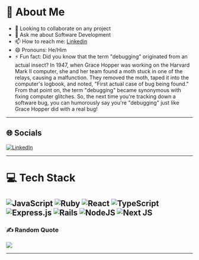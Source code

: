 # 💫 About Me
- 👯 Looking to collaborate on any project
- 💬 Ask me about Software Development
- 📫 How to reach me: [Linkedin](https://www.linkedin.com/in/peteroffem/)
- 😄 Pronouns: He/Him
- ⚡ Fun fact: Did you know that the term "debugging" originated from an actual insect? In 1947, when Grace Hopper was working on the Harvard Mark II computer, she and her team found a moth stuck in one of the relays, causing a malfunction. They removed the moth, taped it into the computer's logbook, and noted, "First actual case of bug being found." From that point on, the term "debugging" became synonymous with fixing computer glitches. So, the next time you're tracking down a software bug, you can humorously say you're "debugging" just like Grace Hopper did with a real bug!

---

## 🌐 Socials
[![LinkedIn](https://img.shields.io/badge/LinkedIn-%230077B5.svg?logo=linkedin&logoColor=white)](https://linkedin.com/in/peteroffem)

---

# 💻 Tech Stack
![JavaScript](https://img.shields.io/badge/javascript-%23323330.svg?style=for-the-badge&logo=javascript&logoColor=%23F7DF1E) ![Ruby](https://img.shields.io/badge/ruby-%23CC342D.svg?style=for-the-badge&logo=ruby&logoColor=white) ![React](https://img.shields.io/badge/react-%2320232a.svg?style=for-the-badge&logo=react&logoColor=%2361DAFB) ![TypeScript](https://img.shields.io/badge/typescript-%23007ACC.svg?style=for-the-badge&logo=typescript&logoColor=white) ![Express.js](https://img.shields.io/badge/express.js-%23404d59.svg?style=for-the-badge&logo=express&logoColor=%2361DAFB) ![Rails](https://img.shields.io/badge/rails-%23CC0000.svg?style=for-the-badge&logo=ruby-on-rails&logoColor=white) ![NodeJS](https://img.shields.io/badge/node.js-6DA55F?style=for-the-badge&logo=node.js&logoColor=white) ![Next JS](https://img.shields.io/badge/Next-black?style=for-the-badge&logo=next.js&logoColor=white) 
---

### ✍️ Random Quote
![](https://quotes-github-readme.vercel.app/api?type=horizontal&theme=radical)

---


<!---
Offem-Peter/Offem-Peter is a ✨ special ✨ repository because its `README.md` (this file) appears on your GitHub profile.
You can click the Preview link to take a look at your changes.
--->
